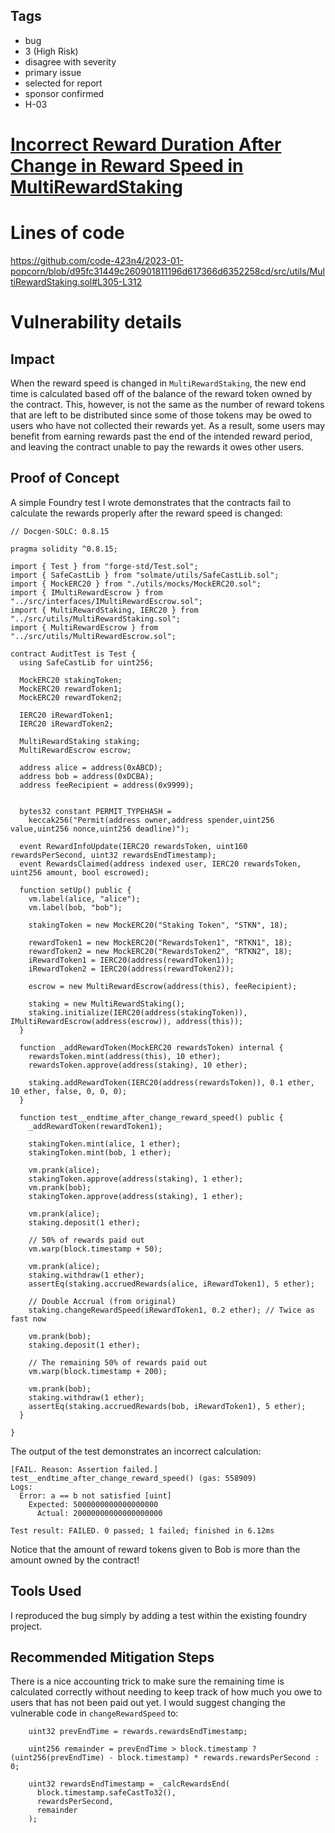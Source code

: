 ## Tags

- bug
- 3 (High Risk)
- disagree with severity
- primary issue
- selected for report
- sponsor confirmed
- H-03

# [Incorrect Reward Duration After Change in Reward Speed in MultiRewardStaking](https://github.com/code-423n4/2023-01-popcorn-findings/issues/424) 

# Lines of code

https://github.com/code-423n4/2023-01-popcorn/blob/d95fc31449c260901811196d617366d6352258cd/src/utils/MultiRewardStaking.sol#L305-L312


# Vulnerability details

## Impact
When the reward speed is changed in `MultiRewardStaking`, the new end time is calculated based off of the balance of the reward token owned by the contract. This, however, is not the same as the number of reward tokens that are left to be distributed since some of those tokens may be owed to users who have not collected their rewards yet. As a result, some users may benefit from earning rewards past the end of the intended reward period, and leaving the contract unable to pay the rewards it owes other users.

## Proof of Concept
A simple Foundry test I wrote demonstrates that the contracts fail to calculate the rewards properly after the reward speed is changed:
```// SPDX-License-Identifier: GPL-3.0
// Docgen-SOLC: 0.8.15

pragma solidity ^0.8.15;

import { Test } from "forge-std/Test.sol";
import { SafeCastLib } from "solmate/utils/SafeCastLib.sol";
import { MockERC20 } from "./utils/mocks/MockERC20.sol";
import { IMultiRewardEscrow } from "../src/interfaces/IMultiRewardEscrow.sol";
import { MultiRewardStaking, IERC20 } from "../src/utils/MultiRewardStaking.sol";
import { MultiRewardEscrow } from "../src/utils/MultiRewardEscrow.sol";

contract AuditTest is Test {
  using SafeCastLib for uint256;

  MockERC20 stakingToken;
  MockERC20 rewardToken1;
  MockERC20 rewardToken2;

  IERC20 iRewardToken1;
  IERC20 iRewardToken2;

  MultiRewardStaking staking;
  MultiRewardEscrow escrow;

  address alice = address(0xABCD);
  address bob = address(0xDCBA);
  address feeRecipient = address(0x9999);


  bytes32 constant PERMIT_TYPEHASH =
    keccak256("Permit(address owner,address spender,uint256 value,uint256 nonce,uint256 deadline)");

  event RewardInfoUpdate(IERC20 rewardsToken, uint160 rewardsPerSecond, uint32 rewardsEndTimestamp);
  event RewardsClaimed(address indexed user, IERC20 rewardsToken, uint256 amount, bool escrowed);

  function setUp() public {
    vm.label(alice, "alice");
    vm.label(bob, "bob");

    stakingToken = new MockERC20("Staking Token", "STKN", 18);

    rewardToken1 = new MockERC20("RewardsToken1", "RTKN1", 18);
    rewardToken2 = new MockERC20("RewardsToken2", "RTKN2", 18);
    iRewardToken1 = IERC20(address(rewardToken1));
    iRewardToken2 = IERC20(address(rewardToken2));

    escrow = new MultiRewardEscrow(address(this), feeRecipient);

    staking = new MultiRewardStaking();
    staking.initialize(IERC20(address(stakingToken)), IMultiRewardEscrow(address(escrow)), address(this));
  }

  function _addRewardToken(MockERC20 rewardsToken) internal {
    rewardsToken.mint(address(this), 10 ether);
    rewardsToken.approve(address(staking), 10 ether);

    staking.addRewardToken(IERC20(address(rewardsToken)), 0.1 ether, 10 ether, false, 0, 0, 0);
  }

  function test__endtime_after_change_reward_speed() public {
    _addRewardToken(rewardToken1);

    stakingToken.mint(alice, 1 ether);
    stakingToken.mint(bob, 1 ether);

    vm.prank(alice);
    stakingToken.approve(address(staking), 1 ether);
    vm.prank(bob);
    stakingToken.approve(address(staking), 1 ether);

    vm.prank(alice);
    staking.deposit(1 ether);

    // 50% of rewards paid out
    vm.warp(block.timestamp + 50);

    vm.prank(alice);
    staking.withdraw(1 ether);
    assertEq(staking.accruedRewards(alice, iRewardToken1), 5 ether);

    // Double Accrual (from original)
    staking.changeRewardSpeed(iRewardToken1, 0.2 ether); // Twice as fast now

    vm.prank(bob);
    staking.deposit(1 ether);

    // The remaining 50% of rewards paid out
    vm.warp(block.timestamp + 200);

    vm.prank(bob);
    staking.withdraw(1 ether);
    assertEq(staking.accruedRewards(bob, iRewardToken1), 5 ether);
  }

}
```

The output of the test demonstrates an incorrect calculation:
```
[FAIL. Reason: Assertion failed.] test__endtime_after_change_reward_speed() (gas: 558909)
Logs:
  Error: a == b not satisfied [uint]
    Expected: 5000000000000000000
      Actual: 20000000000000000000

Test result: FAILED. 0 passed; 1 failed; finished in 6.12ms
```

Notice that the amount of reward tokens given to Bob is more than the amount owned by the contract!

## Tools Used

I reproduced the bug simply by adding a test within the existing foundry project.

## Recommended Mitigation Steps

There is a nice accounting trick to make sure the remaining time is calculated correctly without needing to keep track of how much you owe to users that has not been paid out yet. I would suggest changing the vulnerable code in `changeRewardSpeed` to:

```
    uint32 prevEndTime = rewards.rewardsEndTimestamp;

    uint256 remainder = prevEndTime > block.timestamp ? (uint256(prevEndTime) - block.timestamp) * rewards.rewardsPerSecond : 0;

    uint32 rewardsEndTimestamp = _calcRewardsEnd(
      block.timestamp.safeCastTo32(),
      rewardsPerSecond,
      remainder
    );
```